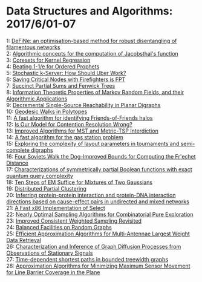 # Data Structures and Algorithms: 2017/6/01-07  
1: [DeFiNe: an optimisation-based method for robust disentangling of  filamentous networks](https://doi.org/10.48550/arXiv.1601.00847)  
2: [Algorithmic concepts for the computation of Jacobsthal's function](https://doi.org/10.48550/arXiv.1611.03310)  
3: [Coresets for Kernel Regression](https://doi.org/10.48550/arXiv.1702.03644)  
4: [Beating 1-1/e for Ordered Prophets](https://doi.org/10.48550/arXiv.1704.05836)  
5: [Stochastic k-Server: How Should Uber Work?](https://doi.org/10.48550/arXiv.1705.05755)  
6: [Saving Critical Nodes with Firefighters is FPT](https://doi.org/10.48550/arXiv.1705.10923)  
7: [Succinct Partial Sums and Fenwick Trees](https://doi.org/10.48550/arXiv.1705.10987)  
8: [Information Theoretic Properties of Markov Random Fields, and their  Algorithmic Applications](https://doi.org/10.48550/arXiv.1705.11107)  
9: [Decremental Single-Source Reachability in Planar Digraphs](https://doi.org/10.48550/arXiv.1705.11163)  
10: [Geodesic Walks in Polytopes](https://doi.org/10.48550/arXiv.1606.04696)  
11: [A fast algorithm for identifying Friends-of-Friends halos](https://doi.org/10.48550/arXiv.1607.03224)  
12: [Is Our Model for Contention Resolution Wrong?](https://doi.org/10.48550/arXiv.1705.09271)  
13: [Improved Algorithms for MST and Metric-TSP Interdiction](https://doi.org/10.48550/arXiv.1706.00034)  
14: [A fast algorithm for the gas station problem](https://doi.org/10.48550/arXiv.1706.00195)  
15: [Exploring the complexity of layout parameters in tournaments and  semi-complete digraphs](https://doi.org/10.48550/arXiv.1706.00617)  
16: [Four Soviets Walk the Dog-Improved Bounds for Computing the Fr\'echet  Distance](https://doi.org/10.48550/arXiv.1209.4403)  
17: [Characterizations of symmetrically partial Boolean functions with exact  quantum query complexity](https://doi.org/10.48550/arXiv.1603.06505)  
18: [Ten Steps of EM Suffice for Mixtures of Two Gaussians](https://doi.org/10.48550/arXiv.1609.00368)  
19: [Distributed Partial Clustering](https://doi.org/10.48550/arXiv.1703.01539)  
20: [Inferring protein-protein interaction and protein-DNA interaction  directions based on cause-effect pairs in undirected and mixed networks](https://doi.org/10.48550/arXiv.1706.00911)  
21: [A Fast x86 Implementation of Select](https://doi.org/10.48550/arXiv.1706.00990)  
22: [Nearly Optimal Sampling Algorithms for Combinatorial Pure Exploration](https://doi.org/10.48550/arXiv.1706.01081)  
23: [Improved Consistent Weighted Sampling Revisited](https://doi.org/10.48550/arXiv.1706.01172)  
24: [Balanced Facilities on Random Graphs](https://doi.org/10.48550/arXiv.1706.01347)  
25: [Efficient Approximation Algorithms for Multi-Antennae Largest Weight  Data Retrieval](https://doi.org/10.48550/arXiv.1504.04679)  
26: [Characterization and Inference of Graph Diffusion Processes from  Observations of Stationary Signals](https://doi.org/10.48550/arXiv.1605.02569)  
27: [Time-dependent shortest paths in bounded treewidth graphs](https://doi.org/10.48550/arXiv.1706.01508)  
28: [Approximation Algorithms for Minimizing Maximum Sensor Movement for Line  Barrier Coverage in the Plane](https://doi.org/10.48550/arXiv.1706.01623)  